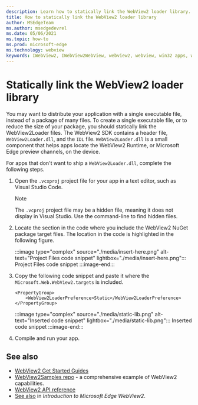 ```yaml
---
description: Learn how to statically link the WebView2 loader library.
title: How to statically link the WebView2 loader library
author: MSEdgeTeam
ms.author: msedgedevrel
ms.date: 05/06/2021
ms.topic: how-to
ms.prod: microsoft-edge
ms.technology: webview
keywords: IWebView2, IWebView2WebView, webview2, webview, win32 apps, win32, edge, ICoreWebView2, ICoreWebView2Host, browser control, edge html
---
```

# Statically link the WebView2 loader library

You may want to distribute your application with a single executable file, instead of a package of many files. To create a single executable file, or to reduce the size of your package, you should statically link the WebView2Loader files. The WebView2 SDK contains a header file, `WebView2Loader.dll`, and the `IDL` file. `WebView2Loader.dll` is a small component that helps apps locate the WebView2 Runtime, or Microsoft Edge preview channels, on the device.

For apps that don't want to ship a `WebView2Loader.dll`, complete the following steps.

1.  Open the `.vcxproj` project file for your app in a text editor, such as Visual Studio Code.

    > [!NOTE]
    > The `.vcproj` project file may be a hidden file, meaning it does not display in Visual Studio.  Use the command-line to find hidden files.

1.  Locate the section in the code where you include the WebView2 NuGet package target files.  The location in the code is highlighted in the following figure.

    :::image type="complex" source="./media/insert-here.png" alt-text="Project Files code snippet" lightbox="./media/insert-here.png":::
       Project Files code snippet
    :::image-end:::

1.  Copy the following code snippet and paste it where the `Microsoft.Web.WebView2.targets` is included.

    ```xaml
    <PropertyGroup>
        <WebView2LoaderPreference>Static</WebView2LoaderPreference>
    </PropertyGroup>
    ```

    :::image type="complex" source="./media/static-lib.png" alt-text="Inserted code snippet" lightbox="./media/static-lib.png":::
       Inserted code snippet
    :::image-end:::

1.  Compile and run your app.


<!-- ====================================================================== -->
## See also

*  [WebView2 Get Started Guides](../index.md#get-started)
*  [WebView2Samples repo](https://github.com/MicrosoftEdge/WebView2Samples) - a comprehensive example of WebView2 capabilities.
*  [WebView2 API reference](../webview2-api-reference.md)
*  [See also](../index.md#see-also) in _Introduction to Microsoft Edge WebView2_.


<!-- ====================================================================== -->
<!-- links -->
[DevtoolsGuideChromiumMain]: ../index.md "Microsoft Edge Developer Tools | Microsoft Docs"

[Webview2ApiReference]: ../webview2-api-reference.md "Microsoft Edge WebView2 API Reference | Microsoft Docs"
[Webview2MainNextSteps]: ../index.md#see-also "See also - Introduction to Microsoft Edge WebView2 | Microsoft Docs"
[Webview2MainGetStarted]: ../index.md#get-started "Get started - Introduction to Microsoft Edge WebView2 | Microsoft Docs"

[GithubMicrosoftedgeWebviewfeedbackMain]: https://github.com/MicrosoftEdge/WebViewFeedback "WebView Feedback - MicrosoftEdge/WebViewFeedback | GitHub"
[GithubMicrosoftedgeWebview2samples]: https://github.com/MicrosoftEdge/WebView2Samples "WebView2 Samples - MicrosoftEdge/WebView2Samples | GitHub"

[GithubMicrosoftVscodeJSDebugWhatsNew]: https://github.com/microsoft/vscode-js-debug#whats-new "What's new? - JavaScript debugger for Visual Studio Code - microsoft/vscode-js-debug | GitHub"

[GithubMicrosoftVscodeEdgeDebug2ReadmeChromiumWebviewApplications]: https://github.com/microsoft/vscode-edge-debug2/blob/master/README.md#microsoft-edge-chromium-webview-applications "Microsoft Edge WebView applications - Visual Studio Code - Debugger for Microsoft Edge - microsoft/vscode-edge-debug2 | GitHub"
